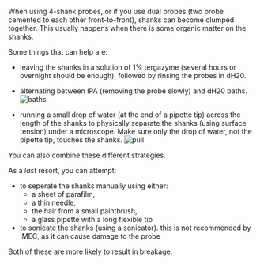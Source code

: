 When using 4-shank probes, or if you use dual probes (two probe cemented to each other front-to-front), shanks can become clumped together. 
This usually happens when there is some organic matter on the shanks. 

Some things that can help are: 
- leaving the shanks in a solution of 1% tergazyme (several hours or overnight should be enough), followed by rinsing the probes in dH20.
- alternating between IPA (removing the probe slowly) and dH20 baths.
![baths](https://github.com/user-attachments/assets/55b3b74a-0e12-4d92-a7b0-c59bbcd1fa74)

  
- running a small drop of water (at the end of a pipette tip) across the length of the shanks to physically separate
the shanks (using surface tension) under a microscope. Make sure only the drop of water, not the pipette tip, touches the shanks. 
![pull](https://github.com/user-attachments/assets/7d5f80df-c52d-4b96-a1e9-33edf756e82b)

You can also combine these different strategies.

As a *last* resort, you can attempt:
- to seperate the shanks manually using either:
  - a sheet of parafilm,
  - a thin needle,
  - the hair from a small paintbrush,
  - a glass pipette with a long flexible tip
- to sonicate the shanks (using a sonicator). this is not recommended by IMEC, as it can cause damage to the probe

Both of these are more likely to result in breakage. 
